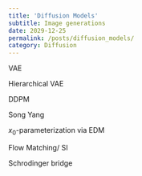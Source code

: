 ```yaml
---
title: 'Diffusion Models'
subtitle: Image generations
date: 2029-12-25
permalink: /posts/diffusion_models/
category: Diffusion
---
```




VAE

Hierarchical VAE

DDPM

Song Yang

$x_0$-parameterization via EDM

Flow Matching/ SI

Schrodinger bridge

